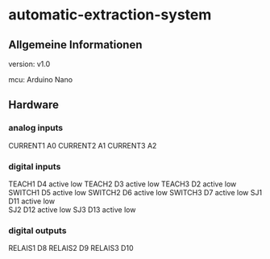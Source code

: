 # automatic-extraction-system

## Allgemeine Informationen

version: v1.0

mcu: Arduino Nano


## Hardware

### analog inputs
CURRENT1   A0
CURRENT2   A1
CURRENT3   A2

### digital inputs
TEACH1      D4    active low
TEACH2      D3    active low
TEACH3      D2    active low
SWITCH1     D5    active low
SWITCH2     D6    active low
SWITCH3     D7    active low
SJ1         D11   active low  
SJ2         D12   active low
SJ3         D13   active low

### digital outputs
RELAIS1     D8
RELAIS2     D9
RELAIS3     D10
